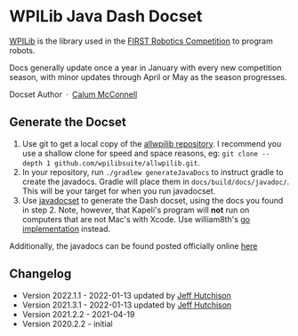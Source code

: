 # WPILib Java Dash Docset

[WPILib](http://wp.wpi.edu/wpilib/) is the library used in the [FIRST Robotics Competition](http://www.firstinspires.org/robotics/frc) to program robots.

Docs generally update once a year in January with every new competition season, with minor updates through April or May as the season progresses.

Docset Author&ensp;·&ensp;[Calum McConnell](https://github.com/TheMageKing)

## Generate the Docset

1. Use git to get a local copy of the [allwpilib repository](https://github.com/wpilibsuite/allwpilib.git). I recommend you use a shallow clone for speed and space reasons, eg: `git clone --depth 1 github.com/wpilibsuite/allwpilib.git`.
2. In your repository, run `./gradlew generateJavaDocs` to instruct gradle to create the javadocs. Gradle will place them in
   `docs/build/docs/javadoc/`. This will be your target for when you run javadocset.
3. Use [javadocset](https://github.com/Kapeli/javadocset) to generate the Dash docset, using the docs you found in step 2.
   Note, however, that Kapeli's program will **not** run on computers that are not Mac's with Xcode. Use william8th's [go implementation](https://github.com/william8th/javadocset) instead.

Additionally, the javadocs can be found posted officially online [here](http://first.wpi.edu/FRC/roborio/release/docs/java/)

## Changelog

- Version 2022.1.1 - 2022-01-13 updated by [Jeff Hutchison](https://github.com/jhh)
- Version 2021.3.1 - 2022-01-13 updated by [Jeff Hutchison](https://github.com/jhh)
- Version 2021.2.2 - 2021-04-19
- Version 2020.2.2 - initial

